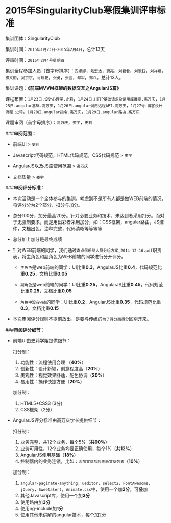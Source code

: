 # 2015年SingularityClub寒假集训评审标准

集训团体：SingularityClub

集训时间：`2015年1月23日`-`2015年2月4日`，总计13天

评审时间：`2015年2月4号星期四`

集训全程参加人员（首字母排序）：`安娜娜`，`戴宏达`，`贾亮`，`刘君君`，`刘淑钰`，`刘祥翔`，`骆文丽`，`吴京京`，`肖晓艳`，`张勇`，`张圆`，`邹军`，`郑兴`。总计13人。

集训课题：**《前端MVVM框架的数据交互之AngularJS篇》**

课程布置：`1月23日.设计心理学.史莉`，`1月24日.HTTP基础请求及常用库展示.高万庆`，`1月25日.angular基础.高万庆`，`1月26日.angular调用远程API.高万庆`，`1月27号.博客设计流程.史莉`，`1月28日.angular指令.高万庆`，`1月29日.angular路由.高万庆`

课题审阅（首字母排序）：`高万庆`，`娄宇`，`史莉`

###**审阅范围：**

- 前端UI > `史莉`

- Javascript代码规范，HTML代码规范，CSS代码规范 > `娄宇`

- AngularJS以及JS库使用范围 > `高万庆`

- 文档质量  > `娄宇`

###**审阅评分标准：**

- 本次活动是一个全体参与的集训。考虑到不是所有人都是做WEB前端的情况，将评分分为2个部分，扣分与加分。

- 总分100分，加分最高20分。针对必要业务和技术，未达到者采用扣分。而对于无强制要求，而是用出彩者采用加分，如：CSS框架，angular路由，JS控件，文档出色，注释完整，代码清晰等等等等

- 总分加上加分是最终成绩

- 针对WEB前端的同学，我们通过`奇点俱乐部人员分组方案_2014-12-16.pdf`职责表，将主角色和副角色为WEB前端的同学进行分开评分。

    - `主角色`是web前端的同学：UI比重**0.3**，AngularJS比重**0.4**，代码规范比重**0.25**，文档比重**0.05**

    - `副角色`是web前端的同学：UI比重**0.25**，AngularJS比重**0.45**，代码规范比重**0.25**，文档比重**0.05**

    - `角色中没有web`的同学：UI比重**0.2**，AngularJS比重**0.35**，代码规范比重**0.3**，文档比重**0.15**

- 本次审阅评分规则不提前放出，是要与传统的`为了得分而得分`区别开来。


###**审阅评分细节：**

- 前端UI由史莉学姐提供细节：

    扣分制：
    1. 功能性：流程使用合理 （**40%**）
    2. 创新性：设计新颖，创意程度高（**20%**）
    3. 美观性：视觉效果舒适，配色协调（**20%**）
    4. 易用性：操作快捷方便（**20%**）

    加分制：
    1. HTML5+CSS3 (3分)
    2. CSS框架（2分）

- AngularJS评分标准由高万庆学长提供细节：

    扣分制：
    1. 业务完整，共12个业务，每个5%（**共60%**）
    2. 业务可用性，12个业务均要正确使用，每个1%（**共12%**）
    3. AngularJS使用基础（**18%**）
    4. 控制器内的业务连锁，比如：`添加文章后应刷新文章列表`（**10%**）

    加分制：
    1. `angular-paginate-anything`，`ueditor`，`select2`，`FontAwesome`，`jQuery`，`Sweetalert`，`Animate.css`中，使用一个加**2分**，可叠加
    2. 其他Javascript库，使用一个加**3分**
    3. 使用路由加**3分**
    4. 使用ng-include加**1分**
    5. 使用其他未讲解的angular技术，每个加2分